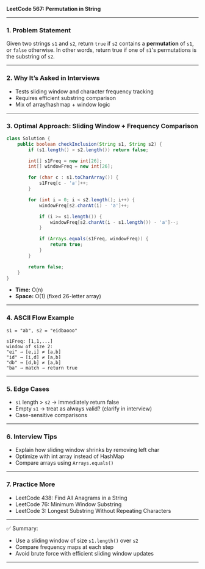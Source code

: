 **LeetCode 567: Permutation in String**

---

### 1. Problem Statement
Given two strings `s1` and `s2`, return `true` if `s2` contains a **permutation** of `s1`, or `false` otherwise. In other words, return true if one of `s1`'s permutations is the substring of `s2`.

---

### 2. Why It’s Asked in Interviews
- Tests sliding window and character frequency tracking
- Requires efficient substring comparison
- Mix of array/hashmap + window logic

---

### 3. Optimal Approach: Sliding Window + Frequency Comparison
```java
class Solution {
    public boolean checkInclusion(String s1, String s2) {
        if (s1.length() > s2.length()) return false;

        int[] s1Freq = new int[26];
        int[] windowFreq = new int[26];

        for (char c : s1.toCharArray()) {
            s1Freq[c - 'a']++;
        }

        for (int i = 0; i < s2.length(); i++) {
            windowFreq[s2.charAt(i) - 'a']++;

            if (i >= s1.length()) {
                windowFreq[s2.charAt(i - s1.length()) - 'a']--;
            }

            if (Arrays.equals(s1Freq, windowFreq)) {
                return true;
            }
        }

        return false;
    }
}
```
- **Time:** O(n)
- **Space:** O(1) (fixed 26-letter array)

---

### 4. ASCII Flow Example
```
s1 = "ab", s2 = "eidbaooo"

s1Freq: [1,1,...]
window of size 2:
"ei" → [e,i] ≠ [a,b]
"id" → [i,d] ≠ [a,b]
"db" → [d,b] ≠ [a,b]
"ba" → match → return true
```

---

### 5. Edge Cases
- `s1` length > `s2` → immediately return false
- Empty `s1` → treat as always valid? (clarify in interview)
- Case-sensitive comparisons

---

### 6. Interview Tips
- Explain how sliding window shrinks by removing left char
- Optimize with int array instead of HashMap
- Compare arrays using `Arrays.equals()`

---

### 7. Practice More
- LeetCode 438: Find All Anagrams in a String
- LeetCode 76: Minimum Window Substring
- LeetCode 3: Longest Substring Without Repeating Characters

---

✅ Summary:
- Use a sliding window of size `s1.length()` over `s2`
- Compare frequency maps at each step
- Avoid brute force with efficient sliding window updates

---

